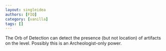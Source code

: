 ```yaml
---
layout: singleidea
authors: [FIQ]
category: [vanilla]
tags: []
---
```

The Orb of Detection can detect the presence (but not location) of artifacts on the level. Possibly this is an Archeologist-only power.
